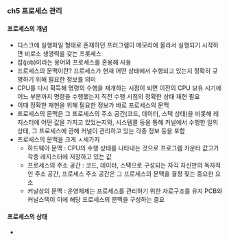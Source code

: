 ### ch5 프로세스 관리
#### 프로세스의 개념
* 디스크에 실행파일 형태로 존재하던 프러그램이 메모리에 올라서 실행되기 시작하면 비로소 생명력을 갖는 프롯세스
* 잡(job)이라는 용어와 프로세스를 혼용해 사용
* 프로세스의 문맥이란? 프로세스가 현재 어떤 상태에서 수행되고 있는지 정확히 규명하기 위해 필요한 정보를 의미
* CPU를 다시 획득해 명령의 수행을 재개하는 시점이 되면 이전의 CPU 보유 시기에 어느 부분까지 명령을 수행했는지 직전 수행 시점의 정확한 상태 재현 필요
* 이때 정확한 재현을 위해 필요한 정보가 바로 프로세스의 문맥
* 프로세스의 문맥은 그 프로세스의 주소 공간(코드, 데이터, 스택 상태)을 비롯해 레지스터에 어떤 값을 가지고 있었는지와, 시스템콜 등을 통해 커널에서 수행한 일의 상태, 그 프로세스에 관해 커널이 관리하고 있는 각종 정보 등을 포함
* 프로세스의 문맥을 크게 ㅅ세가지
  * 하드웨어 문맥 : CPU의 수행 상태를 나타내는 것으로 프로그램 카운터 값고가 각종 레지스터에 저장하고 있는 값
  * 프로세스의 주소 공간 : 코드, 데이터, 스택으로 구성되는 자긱 자신만의 독자적인 주소 공간, 프로세스 주소 공간은 그 프로세스의 문맥을 결정 짖는 중요한 요소
  * 커널상의 문맥 : 운영체제는 프로세스를 관리하기 위한 자료구조를 유지 PCB와 커널스택이 이에 해당 프로세스의 문맥을 구성하는 중요
#### 프로세스의 상태
* 
